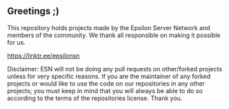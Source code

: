 ## Greetings ;)

This repository holds projects made by the Epsilon Server Network and members of the community.
We thank all responsible on making it possible for us.

https://linktr.ee/epsilonsn


Disclaimer: ESN will not be doing any pull requests on other/forked projects unless for very specific reasons. If you are the maintainer of any forked projects or would like to use the code on our repositories in any other projects; you must keep in mind that you will always be able to do so according to the terms of the repositories license. Thank you.

<!--

**Here are some ideas to get you started:**

🙋‍♀️ A short introduction - what is your organization all about?
🌈 Contribution guidelines - how can the community get involved?
👩‍💻 Useful resources - where can the community find your docs? Is there anything else the community should know?
🍿 Fun facts - what does your team eat for breakfast?
🧙 Remember, you can do mighty things with the power of [Markdown](https://docs.github.com/github/writing-on-github/getting-started-with-writing-and-formatting-on-github/basic-writing-and-formatting-syntax)
--
